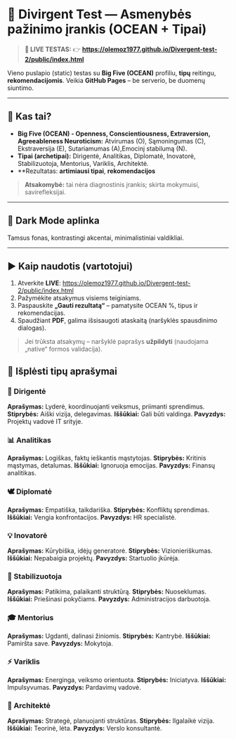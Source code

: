 # 🌌 Divirgent Test — Asmenybės pažinimo įrankis (OCEAN + Tipai)

> **🧭 LIVE TESTAS:** 👉 **https://olemoz1977.github.io/Divergent-test-2/public/index.html**

Vieno puslapio (static) testas su **Big Five (OCEAN)** profiliu, **tipų** reitingu, **rekomendacijomis**. Veikia **GitHub Pages** – be serverio, be duomenų siuntimo.

---

## 🔎 Kas tai?

- **Big Five (OCEAN) - Openness, Conscientiousness, Extraversion, Agreeableness Neuroticism:** Atvirumas (O), Sąmoningumas (C), Ekstraversija (E), Sutariamumas (A),Emocinį stabilumą (N).  
- **Tipai (archetipai):** Dirigentė, Analitikas, Diplomatė, Inovatorė, Stabilizuotoja, Mentorius, Variklis, Architektė.  
- **Rezultatas: **artimiausi tipai**, **rekomendacijos** 

> **Atsakomybė:** tai nėra diagnostinis įrankis; skirta mokymuisi, savirefleksijai.

---

## 🖤 Dark Mode aplinka

Tamsus fonas, kontrastingi akcentai, minimalistiniai valdikliai.

---

## ▶️ Kaip naudotis (vartotojui)

1. Atverkite **LIVE**: https://olemoz1977.github.io/Divergent-test-2/public/index.html  
2. Pažymėkite atsakymus  visiems teiginiams.  
3. Paspauskite **„Gauti rezultatą“** – pamatysite OCEAN %, tipus ir rekomendacijas.  
4. Spaudžiant **PDF**, galima išsisaugoti ataskaitą (naršyklės spausdinimo dialogas).

> Jei trūksta atsakymų – naršyklė paprašys **užpildyti** (naudojama „native“ formos validacija).


## 🧠 Išplėsti tipų aprašymai

### 🎯 Dirigentė
**Aprašymas:** Lyderė, koordinuojanti veiksmus, priimanti sprendimus.
**Stiprybės:** Aiški vizija, delegavimas.
**Iššūkiai:** Gali būti valdinga.
**Pavyzdys:** Projektų vadovė IT srityje.

### 📊 Analitikas
**Aprašymas:** Logiškas, faktų ieškantis mąstytojas.
**Stiprybės:** Kritinis mąstymas, detalumas.
**Iššūkiai:** Ignoruoja emocijas.
**Pavyzdys:** Finansų analitikas.

### 🕊️ Diplomatė
**Aprašymas:** Empatiška, taikdariška.
**Stiprybės:** Konfliktų sprendimas.
**Iššūkiai:** Vengia konfrontacijos.
**Pavyzdys:** HR specialistė.

### 💡 Inovatorė
**Aprašymas:** Kūrybiška, idėjų generatorė.
**Stiprybės:** Vizionieriškumas.
**Iššūkiai:** Nepabaigia projektų.
**Pavyzdys:** Startuolio įkūrėja.

### 🧱 Stabilizuotoja
**Aprašymas:** Patikima, palaikanti struktūrą.
**Stiprybės:** Nuoseklumas.
**Iššūkiai:** Priešinasi pokyčiams.
**Pavyzdys:** Administracijos darbuotoja.

### 🎓 Mentorius
**Aprašymas:** Ugdanti, dalinasi žiniomis.
**Stiprybės:** Kantrybė.
**Iššūkiai:** Pamiršta save.
**Pavyzdys:** Mokytoja.

### ⚡ Variklis
**Aprašymas:** Energinga, veiksmo orientuota.
**Stiprybės:** Iniciatyva.
**Iššūkiai:** Impulsyvumas.
**Pavyzdys:** Pardavimų vadovė.

### 🧠 Architektė
**Aprašymas:** Strategė, planuojanti struktūras.
**Stiprybės:** Ilgalaikė vizija.
**Iššūkiai:** Teorinė, lėta.
**Pavyzdys:** Verslo konsultantė.
